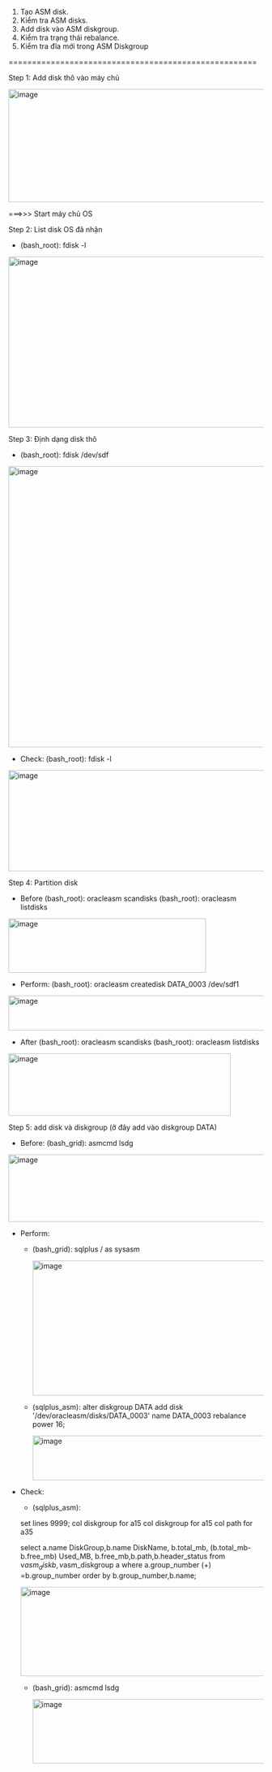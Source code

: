 1. Tạo ASM disk.
2. Kiểm tra ASM disks.
3. Add disk vào ASM diskgroup.
4. Kiểm tra trạng thái rebalance.
5. Kiểm tra đĩa mới trong ASM Diskgroup

=====================================================

Step 1: Add disk thô vào máy chủ

<img width="580" height="223" alt="image" src="https://github.com/user-attachments/assets/b82124b1-4f34-4660-869e-82e7cbc5945d" />

===>>> Start máy chủ OS

Step 2: List disk OS đã nhận
 - (bash_root): fdisk -l
   
<img width="978" height="337" alt="image" src="https://github.com/user-attachments/assets/80325901-afdc-4d1e-8079-810c0f04cb4f" />


Step 3: Định dạng disk thô
 - (bash_root): fdisk /dev/sdf
   
<img width="757" height="554" alt="image" src="https://github.com/user-attachments/assets/9387f080-83a0-458e-ba5f-19d11ae975fb" />

- Check: (bash_root): fdisk -l
  
<img width="662" height="199" alt="image" src="https://github.com/user-attachments/assets/71633139-4ff6-42bf-a68e-512b21a40cf0" />

Step 4: Partition disk
- Before
(bash_root): oracleasm scandisks
(bash_root): oracleasm listdisks

<img width="390" height="107" alt="image" src="https://github.com/user-attachments/assets/b275ed6e-b05f-4903-b019-118b65071d72" />

- Perform:
(bash_root): oracleasm createdisk DATA_0003 /dev/sdf1

<img width="580" height="69" alt="image" src="https://github.com/user-attachments/assets/72706048-5736-4f51-82fc-9f5ed71b50dd" />

- After
(bash_root): oracleasm scandisks
(bash_root): oracleasm listdisks

<img width="439" height="123" alt="image" src="https://github.com/user-attachments/assets/bba137e4-7680-4795-951c-ffd23a88e86a" />

Step 5: add disk và diskgroup 
(ở đây add vào diskgroup DATA)
- Before: (bash_grid): asmcmd lsdg

<img width="1528" height="133" alt="image" src="https://github.com/user-attachments/assets/f3dde8a4-bf5c-4a09-b62c-dcc5e0c49f81" />

- Perform:
  + (bash_grid): sqlplus / as sysasm
   
    <img width="731" height="266" alt="image" src="https://github.com/user-attachments/assets/376ab208-a6c7-4a38-be18-1d0dad8b4218" />

  + (sqlplus_asm): alter diskgroup DATA add disk '/dev/oracleasm/disks/DATA_0003' name DATA_0003 rebalance power 16;

    <img width="1069" height="88" alt="image" src="https://github.com/user-attachments/assets/1ea6c573-725d-43c9-bc4c-6a8bf60faa36" />

- Check:
  + (sqlplus_asm):

  set lines 9999;
  col diskgroup for a15
  col diskgroup for a15
  col path for a35
  
     select a.name DiskGroup,b.name DiskName, b.total_mb, (b.total_mb-b.free_mb) Used_MB, b.free_mb,b.path,b.header_status from v$asm_disk b, v$asm_diskgroup a where a.group_number (+) =b.group_number order by b.group_number,b.name;

    <img width="1219" height="176" alt="image" src="https://github.com/user-attachments/assets/16ba240c-2cbb-4f7f-974f-fa0b43bb593d" />

  + (bash_grid): asmcmd lsdg

    <img width="1543" height="127" alt="image" src="https://github.com/user-attachments/assets/45d468bc-a0eb-4380-98f3-e5aff25cb6e1" />


